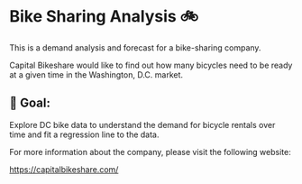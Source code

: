 # Bike Sharing Analysis :bike:

This is a demand analysis and forecast for a bike-sharing company.

Capital Bikeshare would like to find out how many bicycles need to be ready at a given time in the Washington, D.C. market.

## :dart: Goal: 

Explore DC bike data to understand the demand for bicycle rentals over time and fit a regression line to the data.

For more information about the company, please visit the following website:

https://capitalbikeshare.com/

